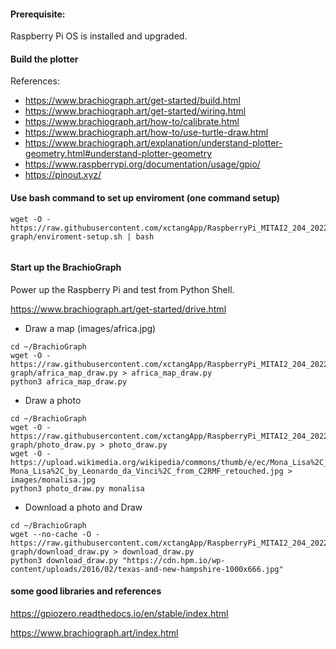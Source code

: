 
#### Prerequisite:
Raspberry Pi OS is installed and upgraded.

#### Build the plotter

References:

- https://www.brachiograph.art/get-started/build.html
- https://www.brachiograph.art/get-started/wiring.html
- https://www.brachiograph.art/how-to/calibrate.html
- https://www.brachiograph.art/how-to/use-turtle-draw.html
- https://www.brachiograph.art/explanation/understand-plotter-geometry.html#understand-plotter-geometry
- https://www.raspberrypi.org/documentation/usage/gpio/
- https://pinout.xyz/

#### Use bash command to set up enviroment (one command setup)
```
wget -O - https://raw.githubusercontent.com/xctangApp/RaspberryPi_MITAI2_204_2022summer/main/projects/brachio-graph/enviroment-setup.sh | bash


```

#### Start up the BrachioGraph

Power up the Raspberry Pi and test from Python Shell.

https://www.brachiograph.art/get-started/drive.html


- Draw a map (images/africa.jpg)
```
cd ~/BrachioGraph
wget -O - https://raw.githubusercontent.com/xctangApp/RaspberryPi_MITAI2_204_2022summer/main/projects/brachio-graph/africa_map_draw.py > africa_map_draw.py
python3 africa_map_draw.py
```

- Draw a photo
```
cd ~/BrachioGraph
wget -O - https://raw.githubusercontent.com/xctangApp/RaspberryPi_MITAI2_204_2022summer/main/projects/brachio-graph/photo_draw.py > photo_draw.py
wget -O - https://upload.wikimedia.org/wikipedia/commons/thumb/e/ec/Mona_Lisa%2C_by_Leonardo_da_Vinci%2C_from_C2RMF_retouched.jpg/600px-Mona_Lisa%2C_by_Leonardo_da_Vinci%2C_from_C2RMF_retouched.jpg > images/monalisa.jpg
python3 photo_draw.py monalisa
```

- Download a photo and Draw
```
cd ~/BrachioGraph
wget --no-cache -O - https://raw.githubusercontent.com/xctangApp/RaspberryPi_MITAI2_204_2022summer/main/projects/brachio-graph/download_draw.py > download_draw.py
python3 download_draw.py "https://cdn.hpm.io/wp-content/uploads/2016/02/texas-and-new-hampshire-1000x666.jpg"
```



#### some good libraries and references
https://gpiozero.readthedocs.io/en/stable/index.html

https://www.brachiograph.art/index.html

